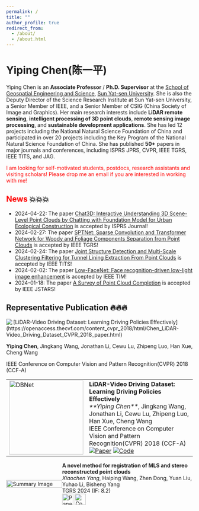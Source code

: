 ```yaml
---
permalink: /
title: ""
author_profile: true
redirect_from: 
  - /about/
  - /about.html
---
```


# Yiping Chen(陈一平)

Yiping Chen is an **Associate Professor** / **Ph.D. Supervisor** at the [School of Geospatial Engineering and Science](https://sges.sysu.edu.cn/), [Sun Yat-sen University](https://www.sysu.edu.cn/). She is also the Deputy Director of the Science Research Institute at Sun Yat-sen University, a Senior Member of IEEE, and a Senior Member of CSIG (China Society of Image and Graphics). Her main research interests include **LiDAR remote sensing**, **intelligent processing of 3D point clouds**, **remote sensing image processing**, and **sustainable development applications**. She has led 12 projects including the National Natural Science Foundation of China and participated in over 20 projects including the Key Program of the National Natural Science Foundation of China. She has published **50+** papers in major journals and conferences, including ISPRS JPRS, CVPR, IEEE TGRS, IEEE TITS, and JAG.

<font color=Red>I am looking for self-motivated students, postdocs, research assistants and visiting scholars! Please drop me an email if you are interested in working with me!</font>

## <font color=Red>News</font> 💥💥💥
- 2024-04-22: The paper [Chat3D: Interactive Understanding 3D Scene-Level Point Clouds by Chatting with Foundation Model for Urban Ecological Construction](https://www.sciencedirect.com/science/article/pii/S0924271624001849) is accepted by ISPRS Journal!
- 2024-02-27: The paper [SPTNet: Sparse Convolution and Transformer Network for Woody and Foliage Components Separation from Point Clouds](https://ieeexplore.ieee.org/abstract/document/10466757) is accepted by IEEE TGRS!
- 2024-02-24: The paper [Joint Structure Detection and Multi-Scale Clustering Filtering for Tunnel Lining Extraction From Point Clouds](https://ieeexplore.ieee.org/abstract/document/10492659) is accepted by IEEE TITS!
- 2024-02-02: The paper [Low-FaceNet: Face recognition-driven low-light image enhancement](https://ieeexplore.ieee.org/abstract/document/10476748) is accepted by IEEE TIM!
- 2024-01-18: The paper [A Survey of Point Cloud Completion](https://ieeexplore.ieee.org/abstract/document/10433645) is accepted by IEEE JSTARS!

## Representative Publication 🔥🔥🔥
<img align="left" src="https://raw.githubusercontent.com/mzlogin/mzlogin.github.io/master/images/posts/markdown/demo.png"/>
[LiDAR-Video Driving Dataset: Learning Driving Policies Effectively](https://openaccess.thecvf.com/content_cvpr_2018/html/Chen_LiDAR-Video_Driving_Dataset_CVPR_2018_paper.html)

**Yiping Chen**, Jingkang Wang, Jonathan Li, Cewu Lu, Zhipeng Luo, Han Xue, Cheng Wang

IEEE Conference on Computer Vision and Pattern Recognition(CVPR) 2018 (CCF-A)
<table style="border-collapse: collapse;" border="0">
  <tr>
    <td style="border: none;">
      <img src="https://raw.githubusercontent.com/mzlogin/mzlogin.github.io/master/images/posts/markdown/demo.png" alt="DBNet" width="200"/>
    </td>
    <td style="border: none;">
      <strong>LiDAR-Video Driving Dataset: Learning Driving Policies Effectively</strong><br>
      <em>**Yiping Chen**</em>, Jingkang Wang, Jonathan Li, Cewu Lu, Zhipeng Luo, Han Xue, Cheng Wang<br>
      IEEE Conference on Computer Vision and Pattern Recognition(CVPR) 2018 (CCF-A)<br>
      <a href="URL_to_paper"><img src="📃" alt="Paper"/></a>
      <a href="URL_to_code"><img src=":github" alt="Code"/></a>
    </td>
  </tr>
</table>
<div style="display: flex; align-items: center; width: 100%;">
  <div style="flex: 30%;">
    <img src="https://raw.githubusercontent.com/mzlogin/mzlogin.github.io/master/images/posts/markdown/demo.png" alt="Summary Image" style="width: 100%;"/>
  </div>
  <div style="flex: 70%;">
    <strong>A novel method for registration of MLS and stereo reconstructed point clouds</strong><br>
    <em>Xiaochen Yang</em>, Haiping Wang, Zhen Dong, Yuan Liu, Yuhao Li, Bisheng Yang<br>
    TGRS 2024 (IF: 8.2)<br>
    <a href="URL_to_paper"><img src="link_to_paper_icon" alt="Paper" width="30"/></a>
    <a href="URL_to_code"><img src="link_to_code_icon" alt="Code" width="30"/></a>
  </div>
</div>




